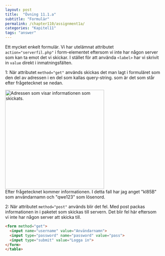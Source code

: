 ```yaml
---
layout: post
title:  "Övning 11.1.a"
subtitle: "Formulär"
permalink: /chapter110/assignment1a/
categories: "Kapitel11"
tags: "answer"
---
```

Ett mycket enkelt formulär. Vi har utelämnat attributet `action="serverfil.php"` i form-elementet eftersom vi inte har någon server som kan ta emot det vi skickar. I stället för att använda `<label>` har vi skrivit in `value` direkt i inmatningsfälten.

1: När attributet `method="get"` används skickas det man lagt i formuläret som den del av adressen i en del som kallas query-string. som är det som står efter frågetecknet se nedan.
<div><img src="{{ site.url | append:site.baseurl}}/assets/images/query.PNG" alt="Adressen som visar informationen som skickats." style="width: 20rem;"/></div>
Efter frågetecknet kommer informationen. I detta fall har jag anget "kl85B" som användarnamn och "qwe123" som lösenord.

2: När attributet `method="post"` används blir det fel. Med post packas informationen in i paketet som skickas till servern. Det blir fel här eftersom vi inte har någon server att skicka till.

```HTML
<form method="get">
  <input name="username" value="Användarnamn">
  <input type="password" name="password" value="pass">
  <input type="submit" value="Logga in">
</form>
</table>
```
